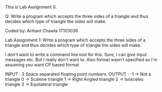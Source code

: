 This is Lab Assignment 0.

Q: Write a program which accepts the three sides of a triangle and thus decides which type of triangle the sides will make.

Coded by:
Arihant Chawla
17103036

Lab Assignment 1:
  Write a program which accepts the three sides of a triangle and thus decides which type of triangle the sides will make.

  I don't want to write a command line tool for this. Sure, I can give input messages etc. But I really don't want to. 
  Also format wasn't specified so I'm assuming you want CP based format
 
  INPUT  : 3 Space separated floating point numbers. 
  OUTPUT : 
       -1 -> Not a triangle
	0 -> Scalene triangle
	1 -> Right Angled triangle
	2 -> Isosceles triangle
	3 -> Equilateral triangle

